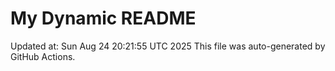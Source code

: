 # My Dynamic README
Updated at: Sun Aug 24 20:21:55 UTC 2025
This file was auto-generated by GitHub Actions.
